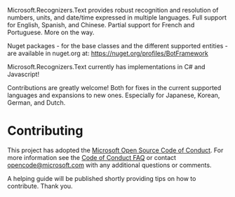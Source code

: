 Microsoft.Recognizers.Text provides robust recognition and resolution of numbers, units, and date/time expressed in multiple languages. Full support for English, Spanish, and Chinese. Partial support for French and Portuguese. More on the way.

Nuget packages - for the base classes and the different supported entities - are available in nuget.org at: https://nuget.org/profiles/BotFramework

Microsoft.Recognizers.Text currently has implementations in C# and Javascript!

Contributions are greatly welcome! Both for fixes in the current supported languages and expansions to new ones.
Especially for Japanese, Korean, German, and Dutch.

# Contributing

This project has adopted the [Microsoft Open Source Code of Conduct](https://opensource.microsoft.com/codeofconduct/). For more information see the [Code of Conduct FAQ](https://opensource.microsoft.com/codeofconduct/faq/) or contact [opencode@microsoft.com](mailto:opencode@microsoft.com) with any additional questions or comments.

A helping guide will be published shortly providing tips on how to contribute. Thank you.

